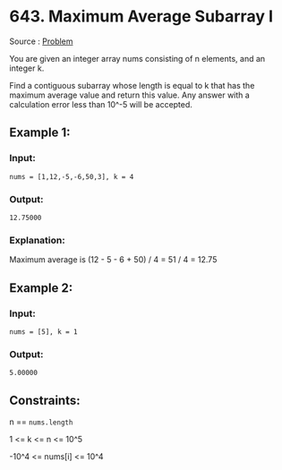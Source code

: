 # 643. Maximum Average Subarray I

Source : [Problem](https://leetcode.com/problems/maximum-average-subarray-i)

You are given an integer array nums consisting of n elements, and an integer k.

Find a contiguous subarray whose length is equal to k that has the maximum average value and return this value. Any answer with a calculation error less than 10^-5 will be accepted.

## Example 1:

### Input:

    nums = [1,12,-5,-6,50,3], k = 4

### Output:

    12.75000

### Explanation:

Maximum average is (12 - 5 - 6 + 50) / 4 = 51 / 4 = 12.75

## Example 2:

### Input:

    nums = [5], k = 1

### Output:

    5.00000

## Constraints:

n == `nums.length`

1 <= k <= n <= 10^5

-10^4 <= nums[i] <= 10^4
